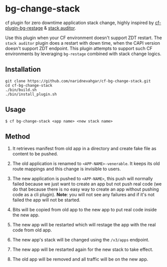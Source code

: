 # bg-change-stack

cf plugin for zero downtime application stack change, highly inspired by [cf-plugin-bg-restage](https://github.com/CAFxX/cf-plugin-bg-restage) & [stack auditor](https://github.com/cloudfoundry/stack-auditor).

Use this plugin when your CF environment doesn't support ZDT restart. 
The `stack auditor` plugin does a restart with down time, when the CAPI version doesn't support ZDT endpoint. 
This plugin attempts to support such CF environments by leveraging `bg-restage` combined with stack change logics. 

## Installation

```
git clone https://github.com/naridnevahgar/cf-bg-change-stack.git
cd cf-bg-change-stack
./bin/build.sh
./bin/install_plugin.sh
```

## Usage

```
$ cf bg-change-stack <app name> <new stack name>
```

## Method

1. It retrieves manifest from old app in a directory and create fake file as content to be pushed.

2. The old application is renamed to `<APP-NAME>-venerable`. It keeps its old route
   mappings and this change is invisible to users.

3. The new application is pushed to `<APP-NAME>`, this push will normally failed because we just want to create an app
   but not push real code (we do that because there is no easy way to create an app without pushing code as a cli plugin). 
   **Note**: you will not see any failures and if it's not failed the app will not be started.

4. Bits will be copied from old app to the new app to put real code inside the new app.

5. The new app will be restarted which will restage the app with the real code from old app.

6. The new app's stack will be changed using the `/v3/apps` endpoint.

7. The new app will be restarted again for the new stack to take effect.

6. The old app will be removed and all traffic will be on the new app.
